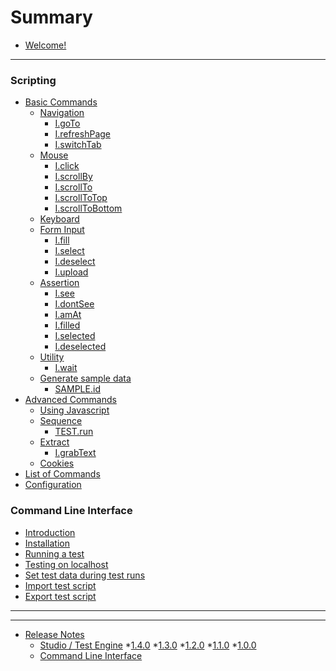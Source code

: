 # Summary

* [Welcome!](README.md)
<!--### Getting Started-->
<!--* [Creating your first script](creating_your_first_test.md)-->

---

### Scripting
* [Basic Commands](scripting/basic_commands.md)
    * [Navigation](scripting/navigation.md)
        * [I.goTo](scripting/navigation.md#igoto)
        * [I.refreshPage](scripting/navigation.md#irefreshpage)
        * [I.switchTab](scripting/navigation.md#iswitchtab)
    * [Mouse](scripting/mouse.md)
        * [I.click](scripting/mouse.md#iclick)
        * [I.scrollBy](scripting/mouse.md#iscrollby)
        * [I.scrollTo](scripting/mouse.md#iscrollto)
        * [I.scrollToTop](scripting/mouse.md#iscrolltotop)
        * [I.scrollToBottom](scripting/mouse.md#iscrolltobottom)
    * [Keyboard](scripting/keyboard.md)
    * [Form Input](scripting/form_input.md)
        * [I.fill](scripting/form_input.md#ifill)
        * [I.select](scripting/form_input.md#iselect)
        * [I.deselect](scripting/form_input.md#ideselect)
        * [I.upload](scripting/form_input.md#iupload)
    * [Assertion](scripting/assertion.md)
        * [I.see](scripting/assertion.md#isee)
        * [I.dontSee](scripting/assertion.md#idontsee)
        * [I.amAt](scripting/assertion.md#iamat)
        * [I.filled](scripting/assertion.md#ifilled)
        * [I.selected](scripting/assertion.md#iselected)
        * [I.deselected](scripting/assertion.md#ideselected)
    * [Utility](scripting/utility.md)
        * [I.wait](scripting/utility.md#iwait)
    * [Generate sample data](scripting/sample.md)
        * [SAMPLE.id](scripting/sample.md#sampleid)
* [Advanced Commands](scripting/advanced_commands.md)
    * [Using Javascript](scripting/javascript.md)
    * [Sequence](scripting/sequence.md)
        * [TEST.run](scripting/sequence.md#testrun)
    * [Extract](scripting/extract.md)
        * [I.grabText](scripting/extract.md#igrabtext)
    * [Cookies](scripting/cookies.md)
    <!--* Conditional Control Flow (Coming soon)-->
* [List of Commands](scripting/list_of_commands.md)
* [Configuration](scripting/config.md)

### Command Line Interface
* [Introduction](cli/intro.md#command-line-interface)
* [Installation](cli/installation.md)
* [Running a test](cli/run_test.md)
* [Testing on localhost](cli/ngrok.md)
* [Set test data during test runs](cli/test_data.md)
* [Import test script](cli/import_test.md)
* [Export test script](cli/export_test.md)

<!--### Best Practices-->
<!--* Resuable tests-->
<!--* Building test-able web applications-->

---

<!--### Reference-->
<!--* [All commands](scripting/glossary.md)-->

---

* [Release Notes](release_notes.md)
    * [Studio / Test Engine](release_notes.md#studio--test-engine)
        *[1.4.0](release_notes.md)
        *[1.3.0](release_notes.md)
        *[1.2.0](release_notes.md)
        *[1.1.0](release_notes.md)
        *[1.0.0](release_notes.md)
    * [Command Line Interface](release_notes.md#command-line-interface)




